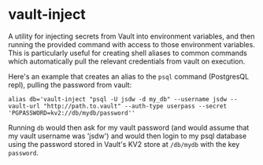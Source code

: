 # vault-inject

A utility for injecting secrets from Vault into environment variables, and then running the provided command with access to those environment variables. This is particularly useful for creating shell aliases to common commands which automatically pull the relevant credentials from vault on execution.

Here's an example that creates an alias to the `psql` command (PostgresQL repl), pulling the password from vault:

```
alias db='vault-inject "psql -U jsdw -d my_db" --username jsdw --vault-url "http://path.to.vault" --auth-type userpass --secret 'PGPASSWORD=kv2://db/mydb/password''
```

Running `db` would then ask for my vault password (and would assume that my vault username was 'jsdw') and would then login to my psql database using the password stored in Vault's KV2 store at `/db/mydb` with the key `password`.